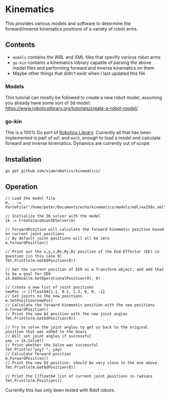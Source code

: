
# Kinematics

This provides various models and software to determine the forward/inverse kinematics positions of a variety of robot arms.
## Contents
* `models` contains the WRL and XML files that specify various robot arms
* `go-kin` contains a kinematics lobrary capable of parsing the above model files and performing forward and inverse kinematics on them
* Maybe other things that didn't exist when I last updated this file

### Models
This tutorial can mostly be followed to create a new robot model, assuming you already have some sort of 3d model: https://www.roboticslibrary.org/tutorials/create-a-robot-model/
### go-kin
This is a 100% Go port of [Robotics Library](https://github.com/roboticslibrary/rl). Currently all that has been implemented is part of `mdl` and `math`, enough to load a model and calculate forward and inverse kinematics. Dynamics are currently out of scope.
## Installation
`go get github.com/viamrobotics/kinematics/`
## Operation

```
// Load the model file
m, _ := ParseFile("/home/peter/Documents/echo/kinematics/models/mdl/wx250s.xml")

// Initialize the IK solver with the model
ik := CreateJacobianIKSolver(m)

// ForwardPosition will calculate the forward kinematic position based on current joint positions
// By default joint positions will all be zero
m.ForwardPosition()

// Print out the x,y,z,Rx,Ry,Rz position of the End-Effector (EE) in question (in this case 0)
fmt.Println(m.Get6dPosition(0))

// Get the current position of EE0 as a Transform object, and add that to be a goal for EE0
ik.AddGoal(m.GetOperationalPosition(0), 0)

// Create a new list of joint positions
newPos := []float64{1.1, 0.1, 1.3, 0, 0, -1}
// Set joints to the new positions
m.SetPosition(newPos)
// Calculate the forward kinematic position with the new positions
m.ForwardPosition()
// Print the new 6d position with the new joint angles
fmt.Println(m.Get6dPosition(0))

// Try to solve the joint angles to get us back to the original position that was added to the Goals
// Will set joint angles if successful
yay := ik.Solve()
// Print whether the Solve was successful
fmt.Println("yay? ", yay)
// Calculate forward position
m.ForwardPosition()
// Print the new 6d position- should be very close to the one above
fmt.Println(m.Get6dPosition(0))

// Print the []float64 list of current joint positions in radians
fmt.Println(m.Position())
```
Currently this has only been tested with 6dof robots.
